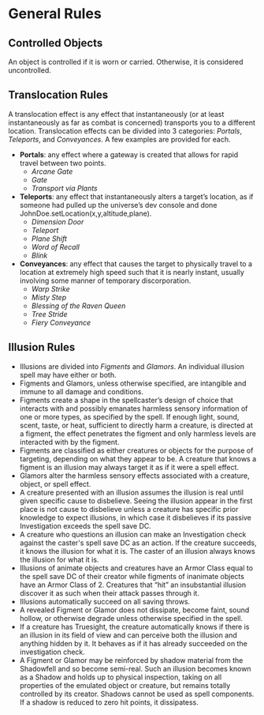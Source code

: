 # General Rules

## Controlled Objects

An object is controlled if it is worn or carried.  Otherwise, it is considered uncontrolled.

## Translocation Rules

A translocation effect is any effect that instantaneously (or at least instantaneously as far as combat is concerned) transports you to a different location.  Translocation effects can be divided into 3 categories: _Portals_, _Teleports_, and _Conveyances_.  A few examples are provided for each.

- **Portals**: any effect where a gateway is created that allows for rapid travel between two points.
  - _Arcane Gate_
  - _Gate_
  - _Transport via Plants_
- **Teleports**: any effect that instantaneously alters a target’s location, as if someone had pulled up the universe’s dev console and done JohnDoe.setLocation(x,y,altitude,plane).
  - _Dimension Door_
  - _Teleport_
  - _Plane Shift_
  - _Word of Recall_
  - _Blink_
- **Conveyances**: any effect that causes the target to physically travel to a location at extremely high speed such that it is nearly instant, usually involving some manner of temporary discorporation.
  - _Warp Strike_
  - _Misty Step_
  - _Blessing of the Raven Queen_
  - _Tree Stride_
  - _Fiery Conveyance_

## Illusion Rules

- Illusions are divided into _Figments_ and _Glamors_.  An individual illusion spell may have either or both.
- Figments and Glamors, unless otherwise specified, are intangible and immune to all damage and conditions.
- Figments create a shape in the spellcaster’s design of choice that interacts with and possibly emanates harmless sensory information of one or more types, as specified by the spell.  If enough light, sound, scent, taste, or heat, sufficient to directly harm a creature, is directed at a figment, the effect penetrates the figment and only harmless levels are interacted with by the figment.
- Figments are classified as either creatures or objects for the purpose of targeting, depending on what they appear to be.  A creature that knows a figment is an illusion may always target it as if it were a spell effect.
- Glamors alter the harmless sensory effects associated with a creature, object, or spell effect.
- A creature presented with an illusion assumes the illusion is real until given specific cause to disbelieve.  Seeing the illusion appear in the first place is not cause to disbelieve unless a creature has specific prior knowledge to expect illusions, in which case it disbelieves if its passive Investigation exceeds the spell save DC.
- A creature who questions an illusion can make an Investigation check against the caster's spell save DC as an action.  If the creature succeeds, it knows the illusion for what it is.  The caster of an illusion always knows the illusion for what it is.
- Illusions of animate objects and creatures have an Armor Class equal to the spell save DC of their creator while figments of inanimate objects have an Armor Class of 2.  Creatures that “hit” an insubstantial illusion discover it as such when their attack passes through it.
- Illusions automatically succeed on all saving throws.
- A revealed Figment or Glamor does not dissipate, become faint, sound hollow, or otherwise degrade unless otherwise specified in the spell.
- If a creature has Truesight, the creature automatically knows if there is an illusion in its field of view and can perceive both the illusion and anything hidden by it.  It behaves as if it has already succeeded on the investigation check.
- A Figment or Glamor may be reinforced by shadow material from the Shadowfell and so become semi-real.  Such an illusion becomes known as a Shadow and holds up to physical inspection, taking on all properties of the emulated object or creature, but remains totally controlled by its creator.  Shadows cannot be used as spell components.  If a shadow is reduced to zero hit points, it dissipatess.
